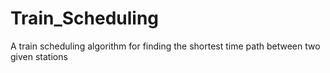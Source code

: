 # Train_Scheduling
A train scheduling algorithm for finding the shortest time path between two given stations
